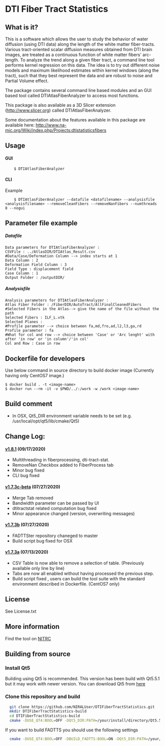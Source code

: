 # DTI Fiber Tract Statistics

## What is it?

This is a software which allows the user to study the behavior of water diffusion (using DTI data) along the length of the white matter fiber-tracts.
Various tract-oriented scalar diffusion measures obtained from DTI brain images, are treated as a continuous function of white matter fibers' arc-length. To analyze the trend along a given fiber tract, a command line tool performs kernel regression on this data. The idea is to try out different noise models and maximum likelihood estimates within kernel windows (along the tract), such that they best represent the data and are robust to noise and Partial Volume effect.

The package contains several command line based modules and an GUI based tool called DTIAtlasFiberAnalyzer to access most functions.

This package is also available as a 3D Slicer extension (http://www.slicer.org) called DTIAtlasFiberAnalyzer.

Some documentation about the features available in this package are available here: http://www.na-mic.org/Wiki/index.php/Projects:dtistatisticsfibers

## Usage 

#### GUI

```
	$ DTIAtlasFiberAnalyzer
```

#### CLI

Example
```
	$ DTIAtlasFiberAnalyzer --datafile <datafilename> --analysisfile <analysisfilename> --removeCleanFibers --removeNanFibers --numthreads 8 --nogui
```

## Parameter file example

##### Datafile
```
Data parameters for DTIAtlasFiberAnalyzer : 
CSVFile : ../AtlasDIR/DTIAtlas_Result.csv
#Data/Case/Deformation Column --> index starts at 1
Data Column : 2
Deformation Field Column : 3
Field Type : displacement field
Case Column : 1
Output Folder : /outputDIR/
```

##### Analysisfile
```
Analysis parameters for DTIAtlasFiberAnalyzer : 
Atlas Fiber Folder : /FiberDIR/AutoTract/AllFinalCleanedFibers
#Selected Fibers in the Atlas--> give the name of the file without the path
Selected Fibers : ILF_L.vtk
Selected Planes : 
#Profile parameter --> choice between fa,md,fro,ad,l2,l3,ga,rd 
Profile parameter : fa
#What for col and row --> choice between 'Case' or 'Arc lenght' with after 'in row' or 'in column'/'in col'
Col and Row : Case in row
```


## Dockerfile for developers

Use below command in source directory to build docker image (Currently having only CentOS7 image.)

```
$ docker build . -t <image-name>
$ docker run --rm -it -v $PWD/../:/work -w /work <image-name> 
```

## Build comment

- In OSX,  Qt5_DIR environment variable needs to be set (e.g. /usr/local/opt/qt5/lib/cmake/Qt5)

## Change Log:

#### [v1.8.1](http://github.com/NIRALUser/DTIFiberTractStatistics/tree/v1.8.1) (09/17/2020)
- Multithreading in fiberprocessing, dti-tract-stat. 
- RemoveNan Checkbox added to FiberProcess tab
- Minor bug fixed
- CLI bug fixed

#### [v1.7.3c-beta](http://github.com/NIRALUser/DTIFiberTractStatistics/tree/v1.7.3c-beta) (07/27/2020)
- Merge Tab removed
- Bandwidth parameter can be passed by UI 
- dtitractstat related computation bug fixed
- Minor appearance changed (version, overwriting messages)


#### [v1.7.3b](http://github.com/NIRALUser/DTIFiberTractStatistics/tree/v1.7.3b) (07/27/2020)
- FADTTSter repository chaneged to master
- Build script bug fixed for OSX

#### [v1.7.3a](http://github.com/NIRALUser/DTIFiberTractStatistics/tree/v1.7.3a) (07/13/2020)
- CSV Table is now able to remove a selection of table. (Previously available only line by line)
- Tabs are now all enabled without having processed the previous step.
- Build script fixed , users can build the tool suite with the standard environment described in Dockerfile. (CentOS7 only)


## License

See License.txt

## More information

Find the tool on [NITRC](https://www.nitrc.org/projects/dti_tract_stat)

## Building from source

### Install Qt5

Building using Qt5 is recommended. This version has been build with Qt5.5.1 but it may work with newer version. You can download Qt5 from [here](https://download.qt.io/archive/qt/5.5/5.5.1/)

### Clone this repository and build

```bash
  git clone https://github.com/NIRALUser/DTIFiberTractStatistics.git
  mkdir DTIFiberTractStatistics-build
  cd DTIFiberTractStatistics-build
  cmake -DUSE_QT4:BOOL=OFF -DQt5_DIR:PATH=/your/install/directory/Qt5.5.1/lib/cmake/Qt5 ../DTIFiberTractStatistics
```

If you want to build FADTTS you should use the following settings

```bash
  cmake -DUSE_QT4:BOOL=OFF -DBUILD_FADTTS:BOOL=ON -DQt5_DIR:PATH=/your/install/directory/Qt5.5.1/lib/cmake/Qt5 ../DTIFiberTractStatistics
```
  
